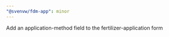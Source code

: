 ```yaml
---
"@svenvw/fdm-app": minor
---
```


Add an application-method field to the fertilizer-application form

